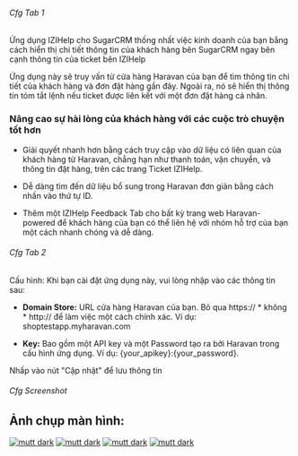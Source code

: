 ###### Cfg Tab 1
Ứng dụng IZIHelp cho SugarCRM thống nhất việc kinh doanh của bạn bằng cách hiển thị chi tiết thông tin của khách hàng bên SugarCRM ngay bên cạnh thông tin của ticket bên IZIHelp

Ứng dụng này sẽ truy vấn từ cửa hàng Haravan của bạn để tìm thông tin chi tiết của khách hàng và đơn đặt hàng gần đây. Ngoài ra, nó sẽ hiển thị thông tin tóm tắt lệnh nếu ticket được liên kết với một đơn đặt hàng cá nhân.

### Nâng cao sự hài lòng của khách hàng với các cuộc trò chuyện tốt hơn

*   Giải quyết nhanh hơn bằng cách truy cập vào dữ liệu có liên quan của khách hàng từ Haravan, chẳng hạn như thanh toán, vận chuyển, và thông tin đặt hàng, trên các trang Ticket IZIHelp.

*   Dễ dàng tìm đến dữ liệu bổ sung trong Haravan đơn giản bằng cách nhấn vào thứ tự ID.

*   Thêm một IZIHelp Feedback Tab cho bất kỳ trang web Haravan-powered để khách hàng của bạn có thể liên hệ với nhóm hỗ trợ của bạn một cách nhanh chóng và dễ dàng.

###### Cfg Tab 2
Cấu hình: Khi bạn cài đặt ứng dụng này, vui lòng nhập vào các thông tin sau:

*   **Domain Store:** URL cửa hàng Haravan của bạn. Bỏ qua https:// * không * http:// để làm việc một cách chính xác. Ví dụ: shoptestapp.myharavan.com

*   **Key:** Bao gồm một API key và một Password tạo ra bởi Haravan trong cấu hình ứng dụng. Ví dụ: {your_apikey}:{your_password}.

Nhấp vào nút "Cập nhật" để lưu thông tin

###### Cfg Screenshot

## Ảnh chụp màn hình:

[![mutt dark](/apps/market-screenshots/haravan/screen1.png)](/apps/market-screenshots/haravan/screen1.png)
[![mutt dark](/apps/market-screenshots/haravan/screen2.png)](/apps/market-screenshots/haravan/screen2.png)
[![mutt dark](/apps/market-screenshots/haravan/screen3.png)](/apps/market-screenshots/haravan/screen3.png)
[![mutt dark](/apps/market-screenshots/haravan/screen4.png)](/apps/market-screenshots/haravan/screen4.png)
